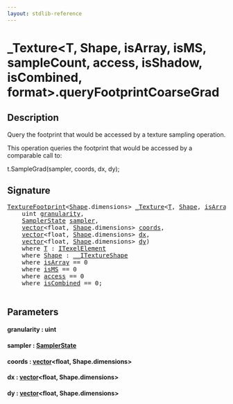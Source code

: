 ```yaml
---
layout: stdlib-reference
---
```


# \_Texture\<T, Shape, isArray, isMS, sampleCount, access, isShadow, isCombined, format\>\.queryFootprintCoarseGrad

## Description

Query the footprint that would be accessed by a texture sampling operation.

This operation queries the footprint that would be accessed
by a comparable call to:

t.SampleGrad(sampler, coords, dx, dy);




## Signature 

<pre>
<a href="../texturefootprint-07/index.md" class="code_type">TextureFootprint</a>&lt;<a href="index.md#typeparam-Shape" class="code_type">Shape</a>.dimensions&gt; <a href="index.md" class="code_type">_Texture</a>&lt;<a href="index.md#typeparam-T" class="code_type">T</a>, <a href="index.md#typeparam-Shape" class="code_type">Shape</a>, <a href="index.md#decl-isArray" class="code_var">isArray</a>, <a href="index.md#decl-isMS" class="code_var">isMS</a>, <a href="index.md#decl-sampleCount" class="code_var">sampleCount</a>, <a href="index.md#decl-access" class="code_var">access</a>, <a href="index.md#decl-isShadow" class="code_var">isShadow</a>, <a href="index.md#decl-isCombined" class="code_var">isCombined</a>, <a href="index.md#decl-format" class="code_var">format</a>&gt;.<a href="queryfootprintcoarsegrad-5ek.md">queryFootprintCoarseGrad</a>(
    <span class="code_keyword">uint</span> <a href="queryfootprintcoarsegrad-5ek.md#decl-granularity" class="code_param">granularity</a>,
    <a href="../samplerstate-07/index.md" class="code_type">SamplerState</a> <a href="queryfootprintcoarsegrad-5ek.md#decl-sampler" class="code_param">sampler</a>,
    <a href="../vector/index.md" class="code_type">vector</a>&lt;<span class="code_keyword">float</span>, <a href="index.md#typeparam-Shape" class="code_type">Shape</a>.dimensions&gt; <a href="queryfootprintcoarsegrad-5ek.md#decl-coords" class="code_param">coords</a>,
    <a href="../vector/index.md" class="code_type">vector</a>&lt;<span class="code_keyword">float</span>, <a href="index.md#typeparam-Shape" class="code_type">Shape</a>.dimensions&gt; <a href="queryfootprintcoarsegrad-5ek.md#decl-dx" class="code_param">dx</a>,
    <a href="../vector/index.md" class="code_type">vector</a>&lt;<span class="code_keyword">float</span>, <a href="index.md#typeparam-Shape" class="code_type">Shape</a>.dimensions&gt; <a href="queryfootprintcoarsegrad-5ek.md#decl-dy" class="code_param">dy</a>)
    <span class='code_keyword'>where</span> <a href="index.md#typeparam-T" class="code_type">T</a> : <a href="../../interfaces/itexelelement-016/index.md" class="code_type">ITexelElement</a>
    <span class='code_keyword'>where</span> <a href="index.md#typeparam-Shape" class="code_type">Shape</a> : <a href="../../interfaces/0_itextureshape-023a/index.md" class="code_type">__ITextureShape</a>
    <span class='code_keyword'>where</span> <a href="index.md#decl-isArray" class="code_var">isArray</a> == 0
    <span class='code_keyword'>where</span> <a href="index.md#decl-isMS" class="code_var">isMS</a> == 0
    <span class='code_keyword'>where</span> <a href="index.md#decl-access" class="code_var">access</a> == 0
    <span class='code_keyword'>where</span> <a href="index.md#decl-isCombined" class="code_var">isCombined</a> == 0;

</pre>

## Parameters

####  <a id="decl-granularity"></a>granularity  : uint
####  <a id="decl-sampler"></a>sampler  : [SamplerState](../samplerstate-07/index.md)
####  <a id="decl-coords"></a>coords  : [vector](../vector/index.md)\<float, Shape\.dimensions\>
####  <a id="decl-dx"></a>dx  : [vector](../vector/index.md)\<float, Shape\.dimensions\>
####  <a id="decl-dy"></a>dy  : [vector](../vector/index.md)\<float, Shape\.dimensions\>


<script>
// Fix .md links to .html when on ReadTheDocs
if (window.location.hostname.includes('readthedocs') || 
    window.location.hostname.includes('rtfd.io')) {
  document.addEventListener('DOMContentLoaded', function() {
    const links = document.querySelectorAll('a');
    links.forEach(link => {
      const href = link.getAttribute('href');
      if (href && href.includes('.md')) {
        // This regex will handle .md links with or without fragment identifiers or query parameters
        link.href = link.href.replace(/(.+)\.md(#[^?]*)?(\?.*)?$/, '$1.html$2$3');
      }
    });
  });
}
</script>

